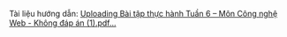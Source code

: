 Tài liệu hướng dẫn: [Uploading Bài tập thực hành Tuần 6 – Môn Công nghệ Web - Không đáp án (1).pdf…]()
